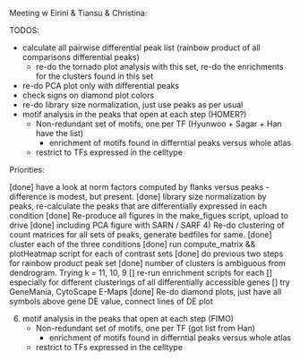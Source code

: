 Meeting w Eirini & Tiansu & Christina:


TODOS:

- calculate all pairwise differential peak list (rainbow product of all comparisons differential peaks)
	- re-do the tornado plot analysis with this set, re-do the enrichments for the clusters found in this set
- re-do PCA plot only with differential peaks 
- check signs on diamond plot colors
- re-do library size normalization, just use peaks as per usual
- motif analysis in the peaks that open at each step (HOMER?)
	- Non-redundant set of motifs, one per TF (Hyunwoo + Sagar + Han have the list)
		- enrichment of motifs found in differntial peaks versus whole atlas
	- restrict to TFs expressed in the celltype

Priorities:

 [done] have a look at norm factors computed by flanks versus peaks 
 	- difference is modest, but present.
 [done] library size normalization by peaks, re-calculate the peaks that are differentially expressed in each condition
 [done] Re-produce all figures in the make_figues script, upload to drive
 	[done] including PCA figure with SARN / SARF 
 4) Re-do clustering of count matrices for all sets of peaks, generate bedfiles for same.
 	[done] cluster each of the three conditions
 	[done] run compute_matrix && plotHeatmap script for each of contrast sets
 	[done] do previous two steps for rainbow product peak set
 		[done] number of clusters is ambiguous from dendrogram.  Trying k = 11, 10, 9
 	[] re-run enrichment scripts for each
 		[] especially for different clusterings of all differentially accessible genes
 		[] try GeneMania, CytoScape E-Maps
 [done] Re-do diamond plots, just have all symbols above gene DE value, connect lines of DE plot
 
 6) motif analysis in the peaks that open at each step (FIMO)
	- Non-redundant set of motifs, one per TF (got list from Han)
		- enrichment of motifs found in differntial peaks versus whole atlas
	- restrict to TFs expressed in the celltype